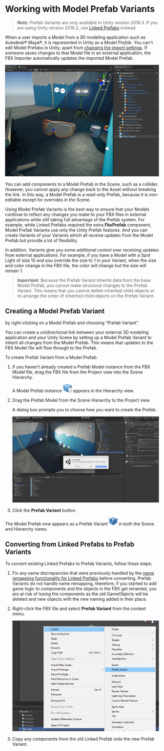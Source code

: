 # Working with Model Prefab Variants

> ***Note:*** Prefab Variants are only available in Unity version 2018.3. If you are using Unity version 2018.2, use [Linked Prefabs](prefabs.md) instead. 

When a user imports a Model from a 3D modeling application such as Autodesk® Maya®, it is represented in Unity as a *Model Prefab*. You can't edit Model Prefabs in Unity, apart from [changing the import settings](https://docs.unity3d.com/2018.3/Documentation/Manual/class-FBXImporter.html). If someone saves changes to that Model file in an external application, the FBX Importer automatically updates the imported Model Prefab. 

![A Model Prefab in the Scene and Hierarchy views](images/FBXExporter_ModelPrefab.png)

You can add components to a Model Prefab in the Scene, such as a collider. However, you cannot apply any change back to the Asset without breaking the link. In this way, a Model Prefab is a *read-only* Prefab, because it is non-editable except for overrides in the Scene.

Using Model Prefab Variants is the best way to ensure that your Models continue to reflect any changes you make to your FBX files in external applications while still taking full advantage of the Prefab system. For example, while Linked Prefabs required the extra **FbxPrefab** component, Model Prefab Variants use only the Unity Prefab features. And you can create Variants of your Variants which all receive updates from the Model Prefab but provide a lot of flexibility. 

In addition, Variants give you some additional control over receiving updates from external applications. For example, if you have a Model with a Spot Light of size 10 and you override the size to 1 in your Variant, when the size and color change in the FBX file, the color will change but the size will remain 1.

> ***Important:*** Because the Prefab Variant inherits data from the base Model Prefab, you cannot make structural changes to the Prefab Variant. This means that you cannot delete inherited child objects or re-arrange the order of inherited child objects on the Prefab Variant. 

## Creating a Model Prefab Variant

 by right-clicking on a Model Prefab and choosing “Prefab Variant”. 

You can create a unidirectional link between your external 3D modeling application and your Unity Scene by setting up a Model Prefab Variant to inherit all changes from the Model Prefab. This means that updates to the FBX Model file will flow through to the Prefab. 

To create Prefab Variant from a Model Prefab: 

1. If you haven't already created a Prefab Model instance from the FBX Model file, drag the FBX file from the Project view into the Scene Hierarchy.

	A Model Prefab instance ![Prefab icon](images/FBXExporter_PrefabIcon.png) appears in the Hierarchy view.

2. Drag the Prefab Model from the Scene Hierarchy to the Project view.

	A dialog box prompts you to choose how you want to create the Prefab.

	![Import as a Model Prefab Variant](images/FBXExporter_ModelPrefabVariant.png)

3. Click the **Prefab Variant** button.

  The Model Prefab now appears as a Prefab Variant ![Prefab Variant icon](images/FBXExporter_PrefabVariantIcon.png) in both the Scene and Hierarchy views.

<a name="conversion"></a>

## Converting from Linked Prefabs to Prefab Variants

To convert existing Linked Prefabs to Prefab Variants, follow these steps:

1. Fix any name discrepancies that were previously handled by the [name remapping functionality for Linked Prefabs](prefabs.md#Remapping) before converting. Prefab Variants do not handle name remapping, therefore, if you started to add game logic to components and the objects in the FBX get renamed, you are at risk of losing the components as the old GameObjects will be deleted and new objects with the new naming added in their place.

2. Right-click the FBX file and select **Prefab Variant** from the context menu.

	![Create a Prefab variant from the file's context menu](images/FBXExporter_CreatePrefabVariant.png)

3. Copy any components from the old Linked Prefab onto the new Prefab Variant.
